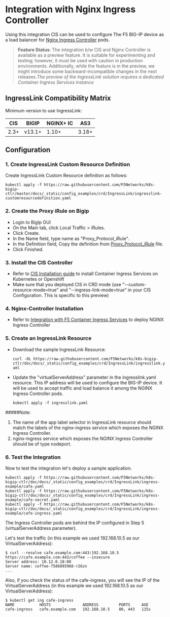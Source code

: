 # Integration with Nginx Ingress Controller

Using this integration CIS can be used to configure The F5 BIG-IP device as a load balancer for  [Nginx Ingress Controller](https://docs.nginx.com/nginx-ingress-controller/) pods.

> **Feature Status**: The integration b/w CIS and Nginx Controller is available as a preview feature. It is suitable for experimenting and testing; however, it must be used with caution in production environments. Additionally, while the feature is in the preview, we might introduce some backward-incompatible changes in the next releases.*The preview of the IngressLink solution requires a dedicated Container Ingress Services instance*

## IngressLink Compatibility Matrix
Minimum version to use IngressLink:

| CIS | BIGIP | NGINX+ IC | AS3 |
| ------ | ------ | ------ | ------ |
| 2.3+ | v13.1+ | 1.10+ | 3.18+ | 


## Configuration 

### 1.  Create IngressLink Custom Resource Definition 

Create IngressLink Custom Resource definition as follows:
    
    kubectl apply -f https://raw.githubusercontent.com/F5Networks/k8s-bigip-ctlr/master/docs/_static/config_examples/crd/IngressLink/ingresslink-customresourcedefinition.yaml
    

### 2. Create the Proxy iRule on Bigip

* Login to BigIp GUI 
* On the Main tab, click Local Traffic > iRules.
* Click Create.
* In the Name field, type name as "Proxy_Protocol_iRule".
* In the Definition field, Copy the definition from [Proxy_Protocol_iRule](https://raw.githubusercontent.com/F5Networks/k8s-bigip-ctlr/doc/docs/_static/config_examples/crd/IngressLink/Proxy_Protocol_iRule) file.
* Click Finished.

### 3. Install the CIS Controller 

* Refer to [CIS Installation guide](https://clouddocs.f5.com/containers/latest/userguide/cis-helm.html) to install Container Ingress Services on Kubernetes or Openshift
* Make sure that you deployed CIS in CRD mode (use "--custom-resource-mode=true" and "--ingress-link-mode=true" in your CIS Configuration. This is specific to this preview)

### 4. Nginx-Controller Installation

* Refer to [Integration with F5 Container Ingress Services](https://github.com/nginxinc/kubernetes-ingress/blob/master/docs-web/integration-with-cis.md#1-install-the-ingress-controller-with-the-integration-enabled) to deploy NGINX Ingress Controller

### 5. Create an IngressLink Resource
    
* Download the sample IngressLink Resource:
    
    ```curl -OL https://raw.githubusercontent.com/F5Networks/k8s-bigip-ctlr/doc/docs/_static/config_examples/crd/IngressLink/ingresslink.yaml```

* Update the "virtualServerAddress" parameter in the ingresslink.yaml resource. This IP address will be used to configure the BIG-IP device. It will be used to accept traffic and load balance it among the NGINX Ingress Controller pods.

    ```kubectl apply -f ingresslink.yaml```

#####Note: 
1. The name of the app label selector in IngressLink resource should match the labels of the nginx-ingress service which exposes the NGINX Ingress Controller.
2. nginx-ingress service which exposes the NGINX Ingress Controller should be of type nodeport.

### 6. Test the Integration

Now to test the integration let's deploy a sample application.

    kubectl apply -f https://raw.githubusercontent.com/F5Networks/k8s-bigip-ctlr/doc/docs/_static/config_examples/crd/IngressLink/ingress-example/cafe.yaml
    kubectl apply -f https://raw.githubusercontent.com/F5Networks/k8s-bigip-ctlr/doc/docs/_static/config_examples/crd/IngressLink/ingress-example/cafe-secret.yaml
    kubectl apply -f https://raw.githubusercontent.com/F5Networks/k8s-bigip-ctlr/doc/docs/_static/config_examples/crd/IngressLink/ingress-example/cafe-ingress.yaml

The Ingress Controller pods are behind the IP configured in Step 5 (virtualServerAddress parameter).

Let's test the traffic (in this example we used 192.168.10.5 as our VirtualServerAddress):

    $ curl --resolve cafe.example.com:443:192.168.10.5 https://cafe.example.com:443/coffee --insecure
    Server address: 10.12.0.18:80
    Server name: coffee-7586895968-r26zn
    ...
    
Also, if you check the status of the cafe-ingress, you will see the IP of the VirtualServerAddress (in this example we used 192.168.10.5 as our VirtualServerAddress):
```
$ kubectl get ing cafe-ingress
NAME           HOSTS              ADDRESS         PORTS     AGE
cafe-ingress   cafe.example.com   192.168.10.5    80, 443   115s
```